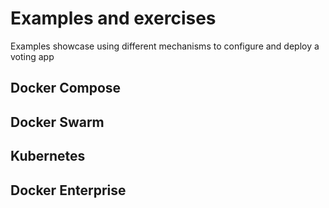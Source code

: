 # Examples and exercises

Examples showcase using different mechanisms to configure and deploy a voting app

## Docker Compose

## Docker Swarm

## Kubernetes

## Docker Enterprise

